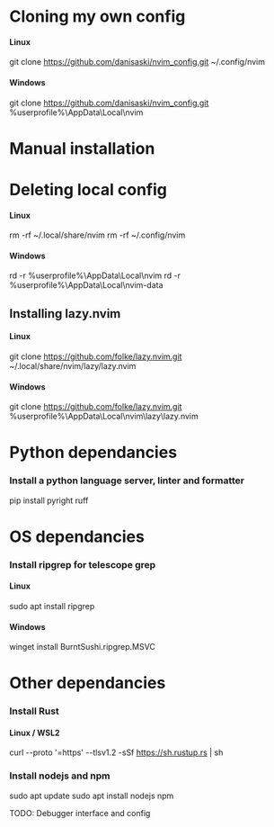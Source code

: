 # Cloning my own config

#### Linux
git clone https://github.com/danisaski/nvim_config.git ~/.config/nvim

#### Windows
git clone https://github.com/danisaski/nvim_config.git %userprofile%\AppData\Local\nvim


# Manual installation

# Deleting local config 

#### Linux
rm -rf ~/.local/share/nvim
rm -rf ~/.config/nvim

#### Windows
rd -r %userprofile%\AppData\Local\nvim
rd -r %userprofile%\AppData\Local\nvim-data

## Installing lazy.nvim

#### Linux
git clone https://github.com/folke/lazy.nvim.git ~/.local/share/nvim/lazy/lazy.nvim

#### Windows
git clone https://github.com/folke/lazy.nvim.git %userprofile%\AppData\Local\nvim\lazy\lazy.nvim


# Python dependancies

### Install a python language server, linter and formatter

pip install pyright ruff

# OS dependancies

### Install ripgrep for telescope grep

#### Linux
sudo apt install ripgrep

#### Windows
winget install BurntSushi.ripgrep.MSVC


# Other dependancies

### Install Rust

#### Linux / WSL2
curl --proto '=https' --tlsv1.2 -sSf https://sh.rustup.rs | sh

### Install nodejs and npm
sudo apt update
sudo apt install nodejs npm

TODO: Debugger interface and config
